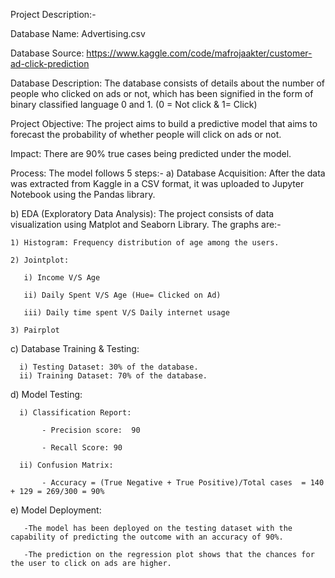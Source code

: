 Project Description:-

Database Name: Advertising.csv

Database Source: https://www.kaggle.com/code/mafrojaakter/customer-ad-click-prediction
 
Database Description: The database consists of details about the number of people who clicked on ads or not, which has been signified in the form of binary classified language 0 and 1. (0 = Not click & 1= Click)
 
Project Objective: The project aims to build a predictive model that aims to forecast the probability of whether people will click on ads or not.

Impact: There are 90% true cases being predicted under the model.

Process:
The model follows 5 steps:-
 a) Database Acquisition:
    After the data was extracted from Kaggle in a CSV format, it was uploaded to Jupyter Notebook using the Pandas library. 

 b) EDA (Exploratory Data Analysis):
    The project consists of data visualization using Matplot and Seaborn Library. The graphs are:-
    
    1) Histogram: Frequency distribution of age among the users.

    2) Jointplot: 

       i) Income V/S Age

       ii) Daily Spent V/S Age (Hue= Clicked on Ad)

       iii) Daily time spent V/S Daily internet usage

    3) Pairplot


 c) Database Training & Testing:

      i) Testing Dataset: 30% of the database.
      ii) Training Dataset: 70% of the database.

 d) Model Testing:

      i) Classification Report:
      
           - Precision score:  90 
           
           - Recall Score: 90

      ii) Confusion Matrix:

           - Accuracy = (True Negative + True Positive)/Total cases  = 140 + 129 = 269/300 = 90% 

  e) Model Deployment:

       -The model has been deployed on the testing dataset with the capability of predicting the outcome with an accuracy of 90%. 
      
       -The prediction on the regression plot shows that the chances for the user to click on ads are higher. 

        
    

       
